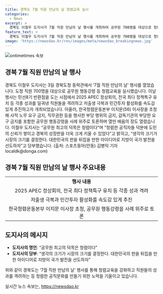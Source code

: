 ```yaml
---
title: 경북도 7월 직원 만남의 날 청렴교육 실시
categories:
  - News
excerpt: >
  경북도 이철우 도지사가 7월 직원 만남의 날 행사를 개최하여 공무원 700명을 대상으로 청렴교육을 실시했다. 이번 행사는 공무원들의 성과를 격려하고 지방의 발전을 촉진하기 위해 열렸으며, 한국청렴운동본부 이지문 이사장을 초청해 공무원 행동강령에 대한 토론도 진행되었다. 이에 대해 이철우 도지사는 청렴한 공직자들의 노력으로 도민의 신뢰가 쌓이고 경북의 성장을 이끌 수 있었다며 공무원들에게 사명감을 당부했다. APEC 정상회의 등 다양한 성과를 이끌어내며 경북의 성장에 기여한 공무원들을 격려하는 행사가 진행되었다.
feature_text: >
  경북도 이철우 도지사가 7월 직원 만남의 날 행사를 개최하여 공무원 700명을 대상으로 청렴교육을 실시했다. 이번 행사는 공무원들의 성과를 격려하고 지방의 발전을 촉진하기 위해 열렸으며, 한국청렴운동본부 이지문 이사장을 초청해 공무원 행동강령에 대한 토론도 진행되었다. 이에 대해 이철우 도지사는 청렴한 공직자들의 노력으로 도민의 신뢰가 쌓이고 경북의 성장을 이끌 수 있었다며 공무원들에게 사명감을 당부했다. APEC 정상회의 등 다양한 성과를 이끌어내며 경북의 성장에 기여한 공무원들을 격려하는 행사가 진행되었다.
image: 'https://newsdao.kr/res/images/meta/newsdao_breakingnews.jpg'
---
```


<p><img src="https://newsdao.kr/res/images/meta/newsdao_breakingnews.jpg" alt="ontimetimes 속보" /></p>

<h2 data-ke-size="size26">경북 7월 직원 만남의 날 행사</h2>

<p data-ke-size="size16">경북도 이철우 도지사는 3일 경북도청 동락관에서 ‘7월 직원 만남의 날’ 행사를 열었습니다. 도청 직원 700명을 대상으로 공무원 행동강령 등 청렴교육을 실시했습니다. 이날 행사는 민선8기 반환점을 도는 시점에서 2025 APEC 정상회의, 전국 최다 정책특구 유치 등 각종 성과를 일궈낸 직원들을 격려하고 저출생 극복과 민간투자 활성화를 속도감 있게 추진하고자 개최되었습니다. 아울러, 한국청렴운동본부 이지문(56) 이사장을 초청해 사적 노무 요구 금지, 직무권한 등을 행사한 부당 행위의 금지, 감독기관의 부당한 요구 금지를 포함한 공무원 행동강령을 사례 위주로 토론하며 열띤 배움의 장도 열렸습니다. 이철우 도지사는 “공무원 최고의 덕목은 청렴이다”며 “청렴한 공직자들 덕분에 도민의 신뢰가 쌓이고 경북의 성장판을 더욱 크게 키울 수 있었다”고 밝히고, “생각의 크기가 시장의 크기를 결정한다. 대한민국의 판을 뒤집을 만한 아이디어로 지방이 국가 발전을 선도하자”고 당부했습니다. (출처: 스포츠동아(안동) 김병익 기자 localdk@donga.com)</p>

<h2 data-ke-size="size26">경북 7월 직원 만남의 날 행사 주요내용</h2>

<table>
  <tbody>
    <tr>
      <td style="text-align: center; height: 17px;"><b>행사 내용</b></td>
    </tr>
    <tr>
      <td style="text-align: center; height: 17px;">2025 APEC 정상회의, 전국 최다 정책특구 유치 등 각종 성과 격려</td>
    </tr>
    <tr>
      <td style="text-align: center; height: 17px;">저출생 극복과 민간투자 활성화를 속도감 있게 추진</td>
    </tr>
    <tr>
      <td style="text-align: center; height: 17px;">한국청렴운동본부 이지문 이사장 초청, 공무원 행동강령을 사례 위주로 토론</td>
    </tr>
  </tbody>
</table>

<h2 data-ke-size="size26">도지사의 메시지</h2>

<ul>
  <li><b>도지사의 명언</b>: “공무원 최고의 덕목은 청렴이다”</li>
  <li><b>도지사의 당부</b>: “생각의 크기가 시장의 크기를 결정한다. 대한민국의 판을 뒤집을 만한 아이디어로 지방이 국가 발전을 선도하자”</li>
</ul>

<p data-ke-size="size16">위와 같이 경북도는 ‘7월 직원 만남의 날’ 행사를 통해 청렴교육을 강화하고 직원들의 성과를 격려하는 등 청렴한 공직문화를 만들기 위한 노력을 기울이고 있습니다.</p>
실시간 뉴스 속보는, <a href="https://newsdao.kr" rel="dofollow">https://newsdao.kr</a>


